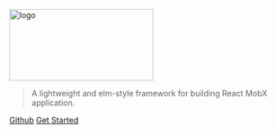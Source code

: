 <img width="256" height="128" alt="logo" src="https://raw.githubusercontent.com/humbirdjs/humbird/gh-pages/bumbirdjs.ico" />

> A lightweight and elm-style framework for building React MobX application.

[Github](https://github.com/humbirdjs/humbird)
[Get Started](/?id=humbird)
